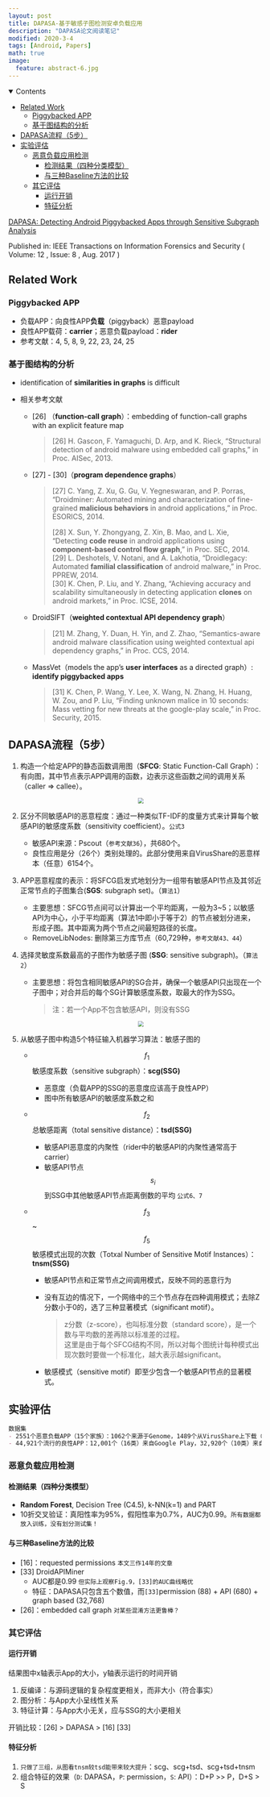 ```yaml
---
layout: post
title: DAPASA-基于敏感子图检测安卓负载应用
description: "DAPASA论文阅读笔记"
modified: 2020-3-4
tags: [Android, Papers]
math: true
image:
  feature: abstract-6.jpg
---
```

<details open><!-- 可选open -->
<summary>Contents</summary>
<div markdown="1">
<!-- TOC -->

- [Related Work](#related-work)
    - [Piggybacked APP](#piggybacked-app)
    - [基于图结构的分析](#基于图结构的分析)
- [DAPASA流程（5步）](#dapasa流程5步)
- [实验评估](#实验评估)
    - [恶意负载应用检测](#恶意负载应用检测)
        - [检测结果（四种分类模型）](#检测结果四种分类模型)
        - [与三种Baseline方法的比较](#与三种baseline方法的比较)
    - [其它评估](#其它评估)
        - [运行开销](#运行开销)
        - [特征分析](#特征分析)

<!-- /TOC -->
</div>
</details>

[DAPASA: Detecting Android Piggybacked Apps through Sensitive Subgraph Analysis](https://ieeexplore.ieee.org/document/7887707)

Published in: IEEE Transactions on Information Forensics and Security ( Volume: 12 , Issue: 8 , Aug. 2017 )
<!--more-->

## Related Work

### Piggybacked APP

- 负载APP：向良性APP**负载**（piggyback）恶意payload
- 良性APP载荷：**carrier**；恶意负载payload：**rider**
- 参考文献：4, 5, 8, 9, 22, 23, 24, 25

### 基于图结构的分析

- identification of **similarities in graphs** is difficult

- 相关参考文献

  - [26] （**function-call graph**）：embedding of function-call graphs with an explicit feature map

    > [26] H. Gascon, F. Yamaguchi, D. Arp, and K. Rieck, “Structural detection of android malware using embedded call graphs,” in Proc. AISec, 2013.
    
  - [27] - [30]（**program dependence graphs**）

    > [27] C. Yang, Z. Xu, G. Gu, V. Yegneswaran, and P. Porras, “Droidminer: Automated mining and characterization of fine-grained **malicious behaviors** in android applications,” in Proc. ESORICS, 2014.<br>
    >
    > [28] X. Sun, Y. Zhongyang, Z. Xin, B. Mao, and L. Xie, “Detecting **code reuse** in android applications using **component-based control flow graph**,” in Proc. SEC, 2014.<br>
    > [29] L. Deshotels, V. Notani, and A. Lakhotia, “Droidlegacy: Automated **familial classification** of android malware,” in Proc. PPREW, 2014.<br>
    > [30] K. Chen, P. Liu, and Y. Zhang, “Achieving accuracy and scalability simultaneously in detecting application **clones** on android markets,” in Proc. ICSE, 2014.
  - DroidSIFT（**weighted contextual API dependency graph**）
  
    > [21] M. Zhang, Y. Duan, H. Yin, and Z. Zhao, “Semantics-aware android malware classification using weighted contextual api dependency graphs,” in Proc. CCS, 2014.
  
  - MassVet（models the app’s **user interfaces** as a directed graph）: **identify piggybacked apps**

    > [31] K. Chen, P. Wang, Y. Lee, X. Wang, N. Zhang, H. Huang, W. Zou, and P. Liu, “Finding unknown malice in 10 seconds: Mass vetting for new threats at the google-play scale,” in Proc. Security, 2015.

## DAPASA流程（5步）

1. 构造一个给定APP的静态函数调用图（**SFCG**: Static Function-Call Graph）：有向图，其中节点表示APP调用的函数，边表示这些函数之间的调用关系（caller => callee）。

   <p style="text-align:center"><img src="{{ site.url }}/images/SFCG.png" style="zoom:70%;" /></p>

2. 区分不同敏感API的恶意程度：通过一种类似TF-IDF的度量方式来计算每个敏感API的敏感度系数（sensitivity coefficient）。`公式3`

   - 敏感API来源：Pscout（`参考文献36`），共680个。
   - 良性应用是分（26个）类别处理的。此部分使用来自VirusShare的恶意样本（任意）6154个。

3. APP恶意程度的表示：将SFCG启发式地划分为一组带有敏感API节点及其邻近正常节点的子图集合(**SGS**: subgraph set)。（`算法1`）

   - 主要思想：SFCG节点间可以计算出一个平均距离，一般为3~5；以敏感API为中心，小于平均距离（算法1中即小于等于2）的节点被划分进来，形成子图。其中距离为两个节点之间最短路径的长度。
   - RemoveLibNodes: 删除第三方库节点（60,729种，`参考文献43、44`）

4. 选择灵敏度系数最高的子图作为敏感子图 (**SSG**: sensitive subgraph)。（`算法2`）

   - 主要思想：将包含相同敏感API的SG合并，确保一个敏感API只出现在一个子图中；对合并后的每个SG计算敏感度系数，取最大的作为SSG。

     > 注：若一个App不包含敏感API，则没有SSG

   <p style="text-align:center"><img src="{{ site.url }}/images/SSG.png" style="zoom: 70%;" /></p>

5. 从敏感子图中构造5个特征输入机器学习算法：敏感子图的

   - $$f_1$$  敏感度系数（sensitive subgraph）：**scg(SSG)**
   
     - 恶意度（负载APP的SSG的恶意度应该高于良性APP）
     - 图中所有敏感API的敏感度系数之和 
   
   - $$f_2$$  总敏感距离（total sensitive distance）：**tsd(SSG)**
   
     - 敏感API恶意度的内聚性（rider中的敏感API的内聚性通常高于carrier）
     - 敏感API节点 $$s_i$$ 到SSG中其他敏感API节点距离倒数的平均 `公式6、7`
   
   - $$f_3$$ ~ $$f_5$$  敏感模式出现的次数（Totxal Number of Sensitive Motif Instances）：**tnsm(SSG)**
   
     - 敏感API节点和正常节点之间调用模式，反映不同的恶意行为
   
     - 没有互边的情况下，一个网络中的三个节点存在四种调用模式；去除Z分数小于0的，选了三种显著模式（significant motif）。
   
       > z分数（z-score），也叫标准分数（standard score），是一个数与平均数的差再除以标准差的过程。<br>这里是由于每个SFCG结构不同，所以对每个图统计每种模式出现次数时要做一个标准化，越大表示越significant。
     - 敏感模式（sensitive motif）即至少包含一个敏感API节点的显著模式。

## 实验评估

```markdown
数据集
- 2551个恶意负载APP（15个家族）：1062个来源于Genome，1489个从VirusShare上下载（由`参考文献50`<famaily classification>标注）
- 44,921个流行的良性APP：12,001个（16类）来自Google Play，32,920个（10类）来自Anzhi
```

### 恶意负载应用检测

#### 检测结果（四种分类模型）

- **Random Forest**, Decision Tree (C4.5), k-NN(k=1) and PART
- 10折交叉验证：真阳性率为95%，假阳性率为0.7%，AUC为0.99。`所有数据都放入训练，没有划分测试集！`

#### 与三种Baseline方法的比较

- [16]：requested permissions `本文三作14年的文章`
- [33] DroidAPIMiner
  - AUC都是0.99 `但实际上观察Fig.9，[33]的AUC曲线略优`
  - 特征：DAPASA只包含五个数值，而`[33]`permission (88) + API (680) + graph based (32,768)
- [26]：embedded call graph `对某些混淆方法更鲁棒？`

### 其它评估

#### 运行开销

结果图中x轴表示App的大小，y轴表示运行的时间开销

1. 反编译：与源码逻辑的复杂程度更相关，而非大小（符合事实）
2. 图分析：与App大小呈线性关系
3. 特征计算：与App大小无关，应与SSG的大小更相关

开销比较：[26] > DAPASA > [16] [33]

#### 特征分析

1. `只做了三组，从图看tnsm较tsd能带来较大提升`：scg、scg+tsd、scg+tsd+tnsm
2. 组合特征的效果（`D`: DAPASA，`P`: permission，`S`: API）：D+P >> P，D+S > S